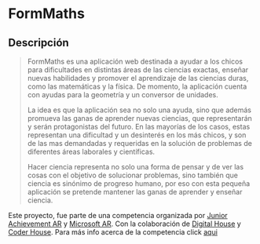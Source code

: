 # FormMaths

## Descripción

> FormMaths es una aplicación web destinada a ayudar a los chicos para dificultades en distintas áreas de las ciencias
> exactas, enseñar nuevas habilidades y promover el aprendizaje de las ciencias duras, como las matemáticas y la física.
> De momento, la aplicación cuenta con ayudas para la geometría y un conversor de unidades.
>
> La idea es que la aplicación sea no solo una ayuda, sino que además promueva las ganas de aprender nuevas ciencias,
> que representarán y serán protagonistas del futuro. En las mayorías de los casos, estas representan una
> dificultad y un desinterés en los más chicos, y son de las mas demandadas y requeridas en la solución de problemas de
> diferentes áreas laborales y científicas.
>
> Hacer ciencia representa no solo una forma de pensar y de ver las cosas con el objetivo de solucionar problemas,
> sino también que ciencia es sinónimo de progreso humano, por eso con esta pequeña aplicación se pretende mantener
> las ganas de aprender y enseñar ciencia.

Este proyecto, fue parte de una competencia organizada por [Junior Achievement AR](https://junior.org.ar/) y
[Microsoft AR](https://www.microsoft.com/es-ar). Con la colaboración de  [Digital House](https://www.digitalhouse.com/ar/)
y [Coder House](https://www.coderhouse.com/). Para más info acerca de la competencia click
[aqui](https://junior.org.ar/jovenes-programaron-primer-sitio-web/)
